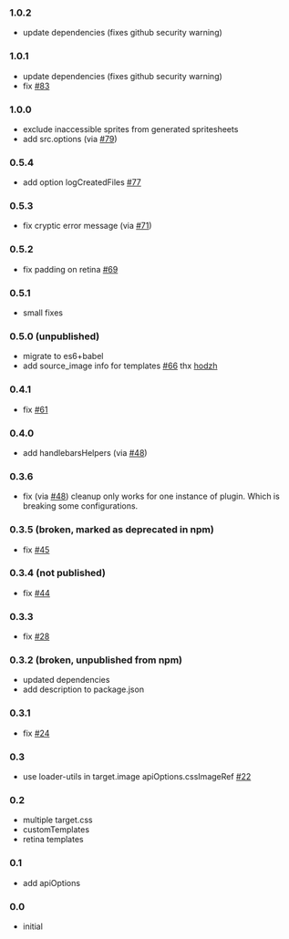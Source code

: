 ### 1.0.2
- update dependencies (fixes github security warning)
### 1.0.1
- update dependencies (fixes github security warning)
- fix [#83](https://github.com/mixtur/webpack-spritesmith/issues/83)
### 1.0.0
- exclude inaccessible sprites from generated spritesheets
- add src.options (via [#79](https://github.com/mixtur/webpack-spritesmith/pull/79))
### 0.5.4
- add option logCreatedFiles [#77](https://github.com/mixtur/webpack-spritesmith/issues/77)
### 0.5.3
- fix cryptic error message (via [#71](https://github.com/mixtur/webpack-spritesmith/pull/71))
### 0.5.2
- fix padding on retina [#69](https://github.com/mixtur/webpack-spritesmith/issues/69)
### 0.5.1
- small fixes
### 0.5.0 (unpublished)
- migrate to es6+babel
- add source_image info for templates [#66](https://github.com/mixtur/webpack-spritesmith/pull/66) thx [hodzh](https://github.com/hodzh)
### 0.4.1
- fix [#61](https://github.com/mixtur/webpack-spritesmith/issues/61)
### 0.4.0
- add handlebarsHelpers (via [#48](https://github.com/mixtur/webpack-spritesmith/pull/49))
### 0.3.6
- fix (via [#48](https://github.com/mixtur/webpack-spritesmith/pull/48)) cleanup only works for one instance of plugin. Which is breaking some configurations.
### 0.3.5 (broken, marked as deprecated in npm)
- fix [#45](https://github.com/mixtur/webpack-spritesmith/issues/45) 
### 0.3.4 (not published)
- fix [#44](https://github.com/mixtur/webpack-spritesmith/issues/44)
### 0.3.3
- fix [#28](https://github.com/mixtur/webpack-spritesmith/issues/28)

### 0.3.2 (broken, unpublished from npm)
- updated dependencies
- add description to package.json

### 0.3.1
- fix [#24](https://github.com/mixtur/webpack-spritesmith/issues/24)

### 0.3
- use loader-utils in target.image apiOptions.cssImageRef [#22](https://github.com/mixtur/webpack-spritesmith/issues/22)

### 0.2
- multiple target.css
- customTemplates
- retina templates

### 0.1
- add apiOptions

### 0.0
- initial
